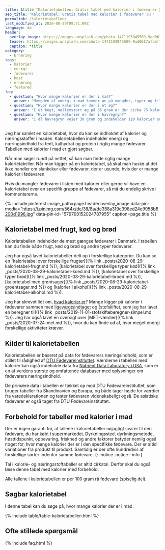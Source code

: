 ```yaml
---
title: &title "Kalorietabellen: Gratis tabel med kalorier i fødevarer 🥭🥩🥦"
seo_title: "Kalorietabel: Gratis tabel med kalorier i fødevarer 🥭🥩🥦"
permalink: /kalorietabellen/
last_modified_at: 2020-08-29T09:41:09Z
language: da
header:
  overlay_image: https://images.unsplash.com/photo-1471193945509-9ad0617afabf?ixlib=rb-1.2.1&ixid=eyJhcHBfaWQiOjEyMDd9&auto=format&fit=crop&h=630&w=1200&q=10
  teaser: https://images.unsplash.com/photo-1471193945509-9ad0617afabf?ixlib=rb-1.2.1&ixid=eyJhcHBfaWQiOjEyMDd9&auto=format&fit=crop&h=300&w=400&q=10
  caption: *title
category:
  - Ernæring
tags:
  - kalorier
  - energi
  - fødevarer
  - kost
  - ernæring
  - featured
faq:
  - question: "Hvor mange kalorier er der i mad?"
    answer: "Mængden af energi i mad kommer an på mængder, typer og tilberedning. Derfor kan du bruge vores søgbare kalorietabel til at finde mængden af kalorier i mad."
  - question: "Hvor mange kalorier er der i et æg?"
    answer: "I et kogt, mellemstort æg på 55 gram er der cirka 75 kalorier fordelt på 6,8 g protein, 0,7 g kulhydrat og 5,1 g fedt."
  - question: "Hvor mange kalorier er der i havregryn?"
    answer: "1 dl havregryn vejer 30 gram og indeholder 110 kalorier samt 3,9 gram protein, 2,1 gram fedt, 17,5 gram kulhydrat og 3 gram kostfibre. 100 gram havregryn indeholder 366 kcal samt 12,9 gram protein, 6,9 gram fedt, 58,3 gram kulhydrat og 9,9 gram kostfibre."
---
```


Jeg har samlet en kalorietabel, hvor du kan se indholdet af kalorier og næringsstoffer i maden. Kalorietabellen indeholder energi og næringsindhold fra fedt, kulhydrat og protein i rigtig mange fødevarer. Tabellen med kalorier i mad er gjort søgbar.

Når man søger rundt på nettet, så kan man finde rigtig mange kalorietabeller. Når man kigger på en kalorietabel, så skal man huske at det ikke handler om slankekur eller fødevarer, der er usunde, hvis der er mange kalorier i fødevaren.

Hvis du mangler fødevarer i listen med kalorier eller gerne vil have en kalorietabel over en specifik gruppe af fødevarer, så må du endelig skrive i kommentarerne.

{% include pinterest image_path=page.header.overlay_image data-pin-media="https://i.pinimg.com/564x/de/38/8a/de388a319c398ed24e9958b8200d1996.jpg" data-pin-id="579768152024787955" caption=page.title %}

## Kalorietabel med frugt, kød og brød

Kalorietabellen indeholder de mest gængse fødevarer i Danmark. I tabellen kan du finde både frugt, kød og brød og andre typer fødevarer.

Jeg har også lavet kalorietabeller delt op i forskellige kategorier. Du kan se en [kalorietabel over forskellige frugter]({% link _posts/2020-08-29-kalorietabel-frugt.md %}), [kalorietabel over forskellige typer kød]({% link _posts/2020-08-29-kalorietabel-koed.md %}), [kalorietabel over forskellige typer brød]({% link _posts/2020-08-29-kalorietabel-broed.md %}), [kalorietabel med grøntsager]({% link _posts/2020-08-29-kalorietabel-groentsager.md %}) og [kalorier i alkohol]({% link _posts/2020-08-29-kalorietabel-alkohol.md %}).

Jeg har skrevet lidt om, [hvad kalorier er](/hvad-er-kalorier/)? Mange kigger på kalorier i fødevarer sammen med [ligevægtsindtaget](/ligevaegtsindtag-beregner/) og [stofskiftet, som jeg har lavet en beregner til]({% link _posts/2019-11-01-stofskifteberegner-simpel.md %}). Jeg har også lavet en oversigt over [MET-værdier]({% link _posts/2020-07-24-met.md %}), hvor du kan finde ud af, hvor meget energi forskellige aktiviteter kræver.

## Kilder til kalorietabellen

Kalorietabellen er baseret på data for fødevarers næringsindhold, som er stillet til rådighed af [DTU Fødevareinstituttet](https://frida.fooddata.dk). Værdierne i tabellen med kalorier kan også indeholde data fra [Nutrient Data Laboratory i USA](https://fdc.nal.usda.gov/), som er en af verdens største og omfattende databaser med oplysninger om fødevarers næringsindhold.

De primære data i tabellen er tjekket op mod DTU Fødevareinstituttet, som bruger tabeller fra Skandinavien og Europa, og både tager højde for værdier fra varedeklarationen og tester fødevaren videnskabeligt også. De asiatiske fødevarer er også taget fra DTU Fødevareinstituttet.

## Forbehold for tabeller med kalorier i mad

Der er ingen garanti for, at tallene i kalorietabeller nøjagtigt svarer til den fødevare, du har købt i supermarkedet. Dyrkningssted, dyrkningsmetode, høsttidspunkt, opbevaring, friskhed og andre faktorer betyder nemlig også noget for, hvor mange kalorier der er i den specifikke fødevare. Der er altid variationer fra produkt til produkt. Samtidig er der ofte hundredvis af forskellige sorter indenfor samme fødevare.
{: .notice .notice--info }

Tal i kalorie- og næringsstoftabeller er altid cirkatal. Derfor skal du også læse denne tabel med kalorier med forbehold.

Alle tallene i kalorietabellen er per 100 gram rå fødevare (spiselig del).

## Søgbar kalorietabel

I denne tabel kan du søge på, hvor mange kalorier der er i mad.

{% include table/table-kalorietabellen.html %}

## Ofte stillede spørgsmål

{% include faq.html %}
